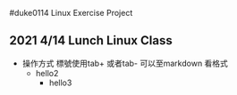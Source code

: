 #duke0114
Linux Exercise Project
## 2021 4/14 Lunch Linux Class

- 操作方式 標號使用tab+ 或者tab- 可以至markdown 看格式
  - hello2
    - hello3
